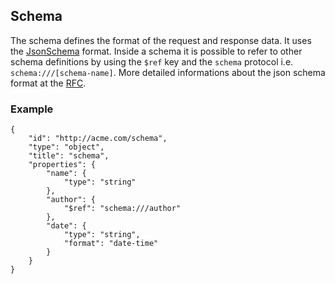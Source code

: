 
## Schema

The schema defines the format of the request and response data. It uses the 
[JsonSchema] format. Inside a schema it is possible to refer to other schema 
definitions by using the <code>$ref</code> key and the <code>schema</code> 
protocol i.e. <code>schema:///[schema-name]</code>. More detailed informations 
about the json schema format at the [RFC].

### Example

    {
        "id": "http://acme.com/schema",
        "type": "object",
        "title": "schema",
        "properties": {
            "name": {
                "type": "string"
            },
            "author": {
                "$ref": "schema:///author"
            },
            "date": {
                "type": "string",
                "format": "date-time"
            }
        }
    }


[JsonSchema]: http://json-schema.org/
[RFC]: http://tools.ietf.org/html/draft-zyp-json-schema-04
